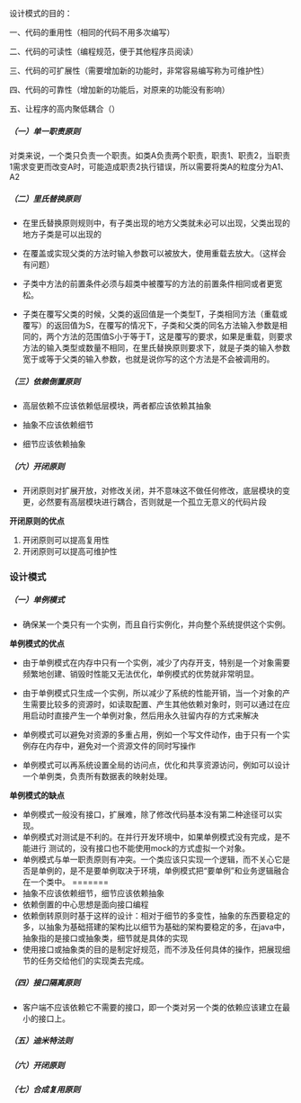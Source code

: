 设计模式的目的：

一、代码的重用性（相同的代码不用多次编写）

二、代码的可读性（编程规范，便于其他程序员阅读）

三、代码的可扩展性（需要增加新的功能时，非常容易编写称为可维护性）

四、代码的可靠性（增加新的功能后，对原来的功能没有影响）

五、让程序的高内聚低耦合（）



##### （一）单一职责原则

对类来说，一个类只负责一个职责。如类A负责两个职责，职责1、职责2，当职责1需求变更而改变A时，可能造成职责2执行错误，所以需要将类A的粒度分为A1、A2

##### （二）里氏替换原则

- 在里氏替换原则规则中，有子类出现的地方父类就未必可以出现，父类出现的地方子类是可以出现的

- 在覆盖或实现父类的方法时输入参数可以被放大，使用重载去放大。（这样会有问题）
- 子类中方法的前置条件必须与超类中被覆写的方法的前置条件相同或者更宽松。

- 子类在覆写父类的时候，父类的返回值是一个类型T，子类相同方法（重载或覆写）的返回值为S，在覆写的情况下，子类和父类的同名方法输入参数是相同的，两个方法的范围值S小于等于T，这是覆写的要求，如果是重载，则要求方法的输入类型或数量不相同，在里氏替换原则要求下，就是子类的输入参数宽于或等于父类的输入参数，也就是说你写的这个方法是不会被调用的。

##### （三）依赖倒置原则

- 高层依赖不应该依赖低层模块，两者都应该依赖其抽象

- 抽象不应该依赖细节

- 细节应该依赖抽象

##### （六）开闭原则
- 开闭原则对扩展开放，对修改关闭，并不意味这不做任何修改，底层模块的变更，必然要有高层模块进行耦合，否则就是一个孤立无意义的代码片段

**开闭原则的优点**

1. 开闭原则可以提高复用性
2. 开闭原则可以提高可维护性
### 设计模式
##### （一）单例模式
- 确保某一个类只有一个实例，而且自行实例化，并向整个系统提供这个实例。

**单例模式的优点**

- 由于单例模式在内存中只有一个实例，减少了内存开支，特别是一个对象需要频繁地创建、销毁时性能又无法优化，单例模式的优势就非常明显。

- 由于单例模式只生成一个实例，所以减少了系统的性能开销，当一个对象的产生需要比较多的资源时，如读取配置、产生其他依赖对象时，则可以通过在应用启动时直接产生一个单例对象，然后用永久驻留内存的方式来解决

- 单例模式可以避免对资源的多重占用，例如一个写文件动作，由于只有一个实例存在内存中，避免对一个资源文件的同时写操作

- 单例模式可以再系统设置全局的访问点，优化和共享资源访问，例如可以设计一个单例类，负责所有数据表的映射处理。

**单例模式的缺点**

- 单例模式一般没有接口，扩展难，除了修改代码基本没有第二种途径可以实现。
- 单例模式对测试是不利的。在并行开发环境中，如果单例模式没有完成，是不能进行 测试的，没有接口也不能使用mock的方式虚拟一个对象。
-  单例模式与单一职责原则有冲突。一个类应该只实现一个逻辑，而不关心它是否是单例的，是不是要单例取决于环境，单例模式把“要单例”和业务逻辑融合在一个类中。
=======
- 抽象不应该依赖细节，细节应该依赖抽象
- 依赖倒置的中心思想是面向接口编程
- 依赖倒转原则时基于这样的设计：相对于细节的多变性，抽象的东西要稳定的多，以抽象为基础搭建的架构比以细节为基础的架构要稳定的多，在java中，抽象指的是接口或抽象类，细节就是具体的实现
- 使用接口或抽象类的目的是制定好规范，而不涉及任何具体的操作，把展现细节的任务交给他们的实现类去完成。

##### （四）接口隔离原则

- 客户端不应该依赖它不需要的接口，即一个类对另一个类的依赖应该建立在最小的接口上。

##### （五）迪米特法则
##### （六）开闭原则
##### （七）合成复用原则